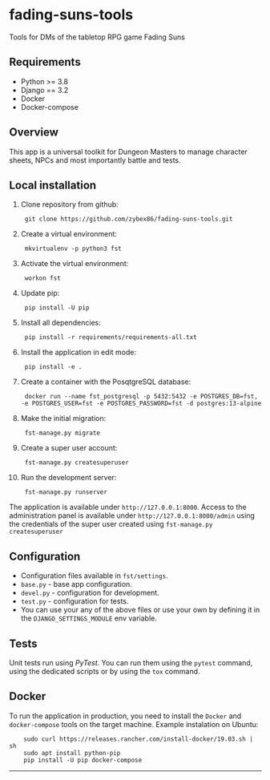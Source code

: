 # fading-suns-tools
Tools for DMs of the tabletop RPG game Fading Suns

## Requirements

* Python >= 3.8
* Django == 3.2
* Docker
* Docker-compose

## Overview

This app is a universal toolkit for Dungeon Masters to manage character sheets, NPCs and most importantly battle and tests.

## Local installation

1. Clone repository from github:

        git clone https://github.com/zybex86/fading-suns-tools.git

1. Create a virtual environment:

        mkvirtualenv -p python3 fst

1. Activate the virtual environment:

        workon fst

1. Update pip:

        pip install -U pip

1. Install all dependencies:

        pip install -r requirements/requirements-all.txt

1. Install the application in edit mode:

        pip install -e .

1. Create a container with the PosqtgreSQL database:

        docker run --name fst_postgresql -p 5432:5432 -e POSTGRES_DB=fst, -e POSTGRES_USER=fst -e POSTGRES_PASSWORD=fst -d postgres:13-alpine

1. Make the initial migration:

        fst-manage.py migrate

1. Create a super user account:

        fst-manage.py createsuperuser

1. Run the development server:

        fst-manage.py runserver

The application is available under `http://127.0.0.1:8000`.
Access to the administration panel is available under `http://127.0.0.1:8000/admin`
using the credentials of the super user created using `fst-manage.py createsuperuser`

## Configuration

* Configuration files available in `fst/settings`.
* `base.py` - base app configuration.
* `devel.py` - configuration for development.
* `test.py` - configuration for tests.
* You can use your any of the above files or use your own by defining it in the
`DJANGO_SETTINGS_MODULE` env variable.

## Tests

Unit tests run using *PyTest*.
You can run them using the `pytest` command, using the dedicated scripts or by
using the `tox` command.

## Docker

To run the application in production, you need to install the `Docker` and `docker-compose`
tools on the target machine. Example instalation on Ubuntu:

        sudo curl https://releases.rancher.com/install-docker/19.03.sh | sh
        sudo apt install python-pip
        pip install -U pip docker-compose

---
